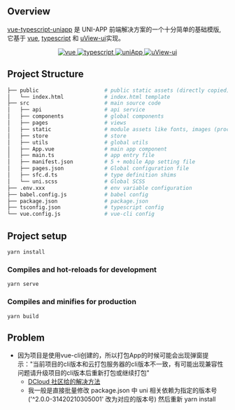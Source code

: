 ## Overview

[vue-typescript-uniapp](https://github.com/EatMyOneFoot/vue-typescript-uniapp) 是 UNI-APP 前端解决方案的一个十分简单的基础模版, 它基于 [vue](https://github.com/vuejs/vue), [typescript](https://www.typescriptlang.org/) 和 [uView-ui](http://www.uviewui.com/components/intro.html)实现。

<p align="center">
  <a href="https://github.com/vuejs/vue">
    <img src="https://img.shields.io/badge/vue-2.6.11-brightgreen.svg" alt="vue">
  </a>
  <a href="https://www.typescriptlang.org/">
    <img src="https://img.shields.io/badge/typescript-3.6.4-brightgreen.svg" alt="typescript">
  </a>
  <a href="https://uniapp.dcloud.io/api/README">
    <img src="https://img.shields.io/badge/uniApp-blue.svg" alt="uniApp">
  </a>
  <a href="http://www.uviewui.com/components/intro.html">
    <img src="https://img.shields.io/badge/uView-1.8.3-brightgreen.svg" alt="uView-ui">
  </a>
</p>


## Project Structure

```bash
├── public                     # public static assets (directly copied)
│   └── index.html             # index.html template
├── src                        # main source code
│   ├── api                    # api service
│   ├── components             # global components
│   ├── pages                  # views
│   ├── static                 # module assets like fonts, images (processed by webpack)
│   ├── store                  # store
│   ├── utils                  # global utils
│   ├── App.vue                # main app component
│   ├── main.ts                # app entry file
│   ├── manifest.json          # 5 + mobile App setting file
│   ├── pages.json             # Global configuration file
│   ├── sfc.d.ts               # type definition shims
│   └── uni.scss               # Global SCSS
├── .env.xxx                   # env variable configuration
├── babel.config.js            # babel config
├── package.json               # package.json
├── tsconfig.json              # typescript config
└── vue.config.js              # vue-cli config
```

## Project setup

```
yarn install
```

### Compiles and hot-reloads for development

```
yarn serve
```

### Compiles and minifies for production

```
yarn build
```

## Problem

* 因为项目是使用vue-cli创建的，所以打包App的时候可能会出现弹窗提示："当前项目的cli版本和云打包服务器的cli版本不一致，有可能出现兼容性问题请升级项目的cli版本后重新打包或继续打包"
  * [DCloud 社区给的解决方法](https://ask.dcloud.net.cn/article/35627)
  * 我一般是直接批量修改 package.json 中 uni 相关依赖为指定的版本号('^2.0.0-31420210305001' 改为对应的版本号) 然后重新 yarn install